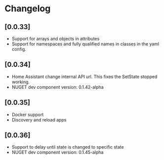 # Changelog

## [0.0.33]

- Support for arrays and objects in attributes
- Support for namespaces and fully qualified names in classes in the yaml config.

## [0.0.34]

- Home Assistant change internal API url. This fixes the SetState stopped working.
- NUGET dev component version: 0.1.42-alpha

## [0.0.35]

- Docker support
- Discovery and reload apps

## [0.0.36]

- Support to delay until state is changed to specific state
- NUGET dev component version: 0.1.45-alpha
